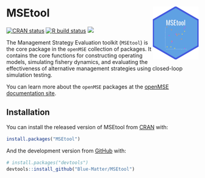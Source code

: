 
<!-- README.md is generated from README.Rmd. Please edit that file -->

# MSEtool <img src='man/figures/logo.png' align="right" height="139" />

<!-- badges: start -->

[![CRAN
status](https://www.r-pkg.org/badges/version/MSEtool)](https://CRAN.R-project.org/package=MSEtool)
[![R build
status](https://github.com/Blue-Matter/MSEtool/workflows/R-CMD-check/badge.svg)](https://github.com/Blue-Matter/MSEtool/actions)
[![](https://img.shields.io/badge/devel%20version-3.3.0-blue.svg)](https://github.com/blue-matter/MSEtool)

<!-- badges: end -->

The Management Strategy Evaluation toolkit (`MSEtool`) is the core
package in the `openMSE` collection of packages. It contains the core
functions for constructing operating models, simulating fishery
dynamics, and evaluating the effectiveness of alternative management
strategies using closed-loop simulation testing.

You can learn more about the `openMSE` packages at the [openMSE
documentation site](https://openMSE.com).

## Installation

You can install the released version of MSEtool from
[CRAN](https://CRAN.R-project.org) with:

``` r
install.packages("MSEtool")
```

And the development version from [GitHub](https://github.com/) with:

``` r
# install.packages("devtools")
devtools::install_github("Blue-Matter/MSEtool")
```

